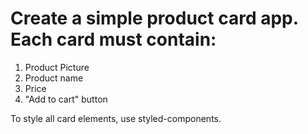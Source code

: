# Create a simple product card app. Each card must contain:

1. Product Picture
2. Product name
3. Price
4. "Add to cart" button

To style all card elements, use styled-components.
